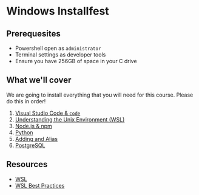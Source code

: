 
# Windows Installfest

## Prerequesites

- Powershell open as `administrator`
- Terminal settings as developer tools
- Ensure you have 256GB of space in your C drive


## What we'll cover
We are going to install everything that you will need for this course. Please do this in order!

1. [Visual Studio Code & `code`]()
2. [Understanding the Unix Environment (WSL)]()
3. [Node.js & npm]()
4. [Python]()
5. [Adding and Alias]()
6. [PostgreSQL]()

## Resources
- [WSL](https://learn.microsoft.com/en-us/windows/wsl/install)
- [WSL Best Practices](https://learn.microsoft.com/en-us/windows/wsl/setup/environment)
